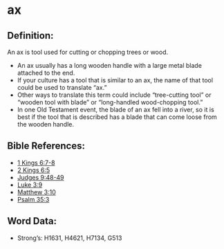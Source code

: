 # ax

## Definition:

An ax is tool used for cutting or chopping trees or wood.

* An ax usually has a long wooden handle with a large metal blade attached to the end.
* If your culture has a tool that is similar to an ax, the name of that tool could be used to translate “ax.”
* Other ways to translate this term could include “tree-cutting tool” or “wooden tool with blade” or “long-handled wood-chopping tool.”
* In one Old Testament event, the blade of an ax fell into a river, so it is best if the tool that is described has a blade that can come loose from the wooden handle.

## Bible References:

* [1 Kings 6:7-8](rc://en/tn/help/1ki/06/07)
* [2 Kings 6:5](rc://en/tn/help/2ki/06/05)
* [Judges 9:48-49](rc://en/tn/help/jdg/09/48)
* [Luke 3:9](rc://en/tn/help/luk/03/9)
* [Matthew 3:10](rc://en/tn/help/mat/03/10)
* [Psalm 35:3](rc://en/tn/help/psa/035/03)

## Word Data:

* Strong’s: H1631, H4621, H7134, G513
